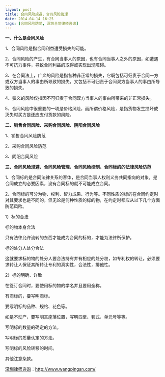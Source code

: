 ```yaml
---
layout: post
title: 合同风险规避，合同风险管理
date: 2014-04-14 16:25
tags: [合同风险防范, 深圳合同律师咨询]
---
```

<strong>一、什么是合同风险</strong>

1、合同风险是指合同利益遭受损失的可能。

2、合同风险的产生，有合同当事人的原因，也有合同当事人之外的原因，如遭遇不可抗力事件，导致合同利益的取得或实现出现障碍。

3、在合同法上，广义的风险是指各种非正常的损失，它既包括可归责于合同一方或双方当事人的事由所导致的损失，又包括不可归责于合同双方当事人的事由所导致的损失。

4、狭义的风险仅指因不可归责于合同双方当事人的事由所带来的非正常损失。

5、合同风险中很重要的一项是价格风险，而所谓价格风险，是指货物发生损坏或灭失时买方是还应支付货款的风险。

<strong>二、销售合同风险、采购合同风险、阴阳合同风险</strong>

1、销售合同风险防范

2、采购合同风险防范

3、阴阳合同风险

<strong>三、合同风险规避、合同风险管理、合同风险控制、合同标的的法律风险防范</strong>

1、合同标的是合同法律关系的客体，是合同当事人权利义务共同指向的对象，是合同成立的必要因素，没有合同标的就不可能成立合同。

2、合同标的可分为物、权利、智力成果、行为等。不同性质的标的在合同约定时对其要求也是不同的，但无论是何种性质的标的物，在约定时都应从以下几个方面防范风险。

1）标的合法

标的物本身合法

只有法律允许流转的东西才能成为合同的标的，才能为法律所保护。

标的处分人处分合法

这就要求标的物的处分人要合法持有并有相应的处分权，如专利权的转让，必须要求转让人保证其所转让专利的真实性，合法性，排他性。

2）标的明确、详致

在签订合同时，要使用标的物的学名并且要用全称。

有商标的，要写明商标。

要写明标的品种、规格、花色等。

如是不动产，要写明其座落位置，写明四至、套式、单元号等等。

写明标的数量的确定的方法。

写明标的质量认定的方法。

写明标的风险转移的时间。

其他注意条款。

<a href="http://www.wangpingan.com/">深圳律师咨询</a>：<a href="http://www.wangpingan.com/">http://www.wangpingan.com/</a>

